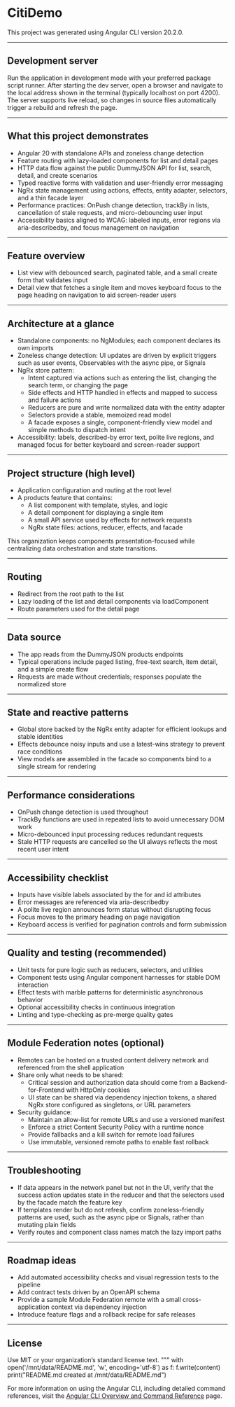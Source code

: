 # CitiDemo

This project was generated using Angular CLI version 20.2.0.

---

## Development server
Run the application in development mode with your preferred package script runner. After starting the dev server, open a browser and navigate to the local address shown in the terminal (typically localhost on port 4200). The server supports live reload, so changes in source files automatically trigger a rebuild and refresh the page.

---

## What this project demonstrates
- Angular 20 with standalone APIs and zoneless change detection
- Feature routing with lazy-loaded components for list and detail pages
- HTTP data flow against the public DummyJSON API for list, search, detail, and create scenarios
- Typed reactive forms with validation and user-friendly error messaging
- NgRx state management using actions, effects, entity adapter, selectors, and a thin facade layer
- Performance practices: OnPush change detection, trackBy in lists, cancellation of stale requests, and micro-debouncing user input
- Accessibility basics aligned to WCAG: labeled inputs, error regions via aria-describedby, and focus management on navigation

---

## Feature overview
- List view with debounced search, paginated table, and a small create form that validates input
- Detail view that fetches a single item and moves keyboard focus to the page heading on navigation to aid screen-reader users

---

## Architecture at a glance
- Standalone components: no NgModules; each component declares its own imports
- Zoneless change detection: UI updates are driven by explicit triggers such as user events, Observables with the async pipe, or Signals
- NgRx store pattern:
  - Intent captured via actions such as entering the list, changing the search term, or changing the page
  - Side effects and HTTP handled in effects and mapped to success and failure actions
  - Reducers are pure and write normalized data with the entity adapter
  - Selectors provide a stable, memoized read model
  - A facade exposes a single, component-friendly view model and simple methods to dispatch intent
- Accessibility: labels, described-by error text, polite live regions, and managed focus for better keyboard and screen-reader support

---

## Project structure (high level)
- Application configuration and routing at the root level
- A products feature that contains:
  - A list component with template, styles, and logic
  - A detail component for displaying a single item
  - A small API service used by effects for network requests
  - NgRx state files: actions, reducer, effects, and facade

This organization keeps components presentation-focused while centralizing data orchestration and state transitions.

---

## Routing
- Redirect from the root path to the list
- Lazy loading of the list and detail components via loadComponent
- Route parameters used for the detail page

---

## Data source
- The app reads from the DummyJSON products endpoints
- Typical operations include paged listing, free-text search, item detail, and a simple create flow
- Requests are made without credentials; responses populate the normalized store

---

## State and reactive patterns
- Global store backed by the NgRx entity adapter for efficient lookups and stable identities
- Effects debounce noisy inputs and use a latest-wins strategy to prevent race conditions
- View models are assembled in the facade so components bind to a single stream for rendering

---

## Performance considerations
- OnPush change detection is used throughout
- TrackBy functions are used in repeated lists to avoid unnecessary DOM work
- Micro-debounced input processing reduces redundant requests
- Stale HTTP requests are cancelled so the UI always reflects the most recent user intent

---

## Accessibility checklist
- Inputs have visible labels associated by the for and id attributes
- Error messages are referenced via aria-describedby
- A polite live region announces form status without disrupting focus
- Focus moves to the primary heading on page navigation
- Keyboard access is verified for pagination controls and form submission

---

## Quality and testing (recommended)
- Unit tests for pure logic such as reducers, selectors, and utilities
- Component tests using Angular component harnesses for stable DOM interaction
- Effect tests with marble patterns for deterministic asynchronous behavior
- Optional accessibility checks in continuous integration
- Linting and type-checking as pre-merge quality gates

---

## Module Federation notes (optional)
- Remotes can be hosted on a trusted content delivery network and referenced from the shell application
- Share only what needs to be shared:
  - Critical session and authorization data should come from a Backend-for-Frontend with HttpOnly cookies
  - UI state can be shared via dependency injection tokens, a shared NgRx store configured as singletons, or URL parameters
- Security guidance:
  - Maintain an allow-list for remote URLs and use a versioned manifest
  - Enforce a strict Content Security Policy with a runtime nonce
  - Provide fallbacks and a kill switch for remote load failures
  - Use immutable, versioned remote paths to enable fast rollback

---

## Troubleshooting
- If data appears in the network panel but not in the UI, verify that the success action updates state in the reducer and that the selectors used by the facade match the feature key
- If templates render but do not refresh, confirm zoneless-friendly patterns are used, such as the async pipe or Signals, rather than mutating plain fields
- Verify routes and component class names match the lazy import paths

---

## Roadmap ideas
- Add automated accessibility checks and visual regression tests to the pipeline
- Add contract tests driven by an OpenAPI schema
- Provide a sample Module Federation remote with a small cross-application context via dependency injection
- Introduce feature flags and a rollback recipe for safe releases

---

## License
Use MIT or your organization’s standard license text.
"""
with open('/mnt/data/README.md', 'w', encoding='utf-8') as f:
    f.write(content)
print("README.md created at /mnt/data/README.md")

For more information on using the Angular CLI, including detailed command references, visit the [Angular CLI Overview and Command Reference](https://angular.dev/tools/cli) page.
